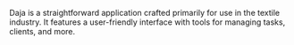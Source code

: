 Daja is a straightforward application crafted primarily for use in the textile industry. It features a user-friendly interface with tools for managing tasks, clients, and more.
